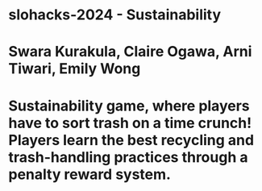 # slohacks-2024 - Sustainability
# Swara Kurakula, Claire Ogawa, Arni Tiwari, Emily Wong

# Sustainability game, where players have to sort trash on a time crunch! Players learn the best recycling and trash-handling practices through a penalty reward system. 
